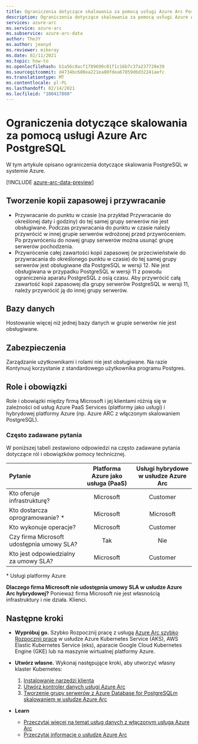 ```yaml
---
title: Ograniczenia dotyczące skalowania za pomocą usługi Azure Arc PostgreSQL
description: Ograniczenia dotyczące skalowania za pomocą usługi Azure Arc PostgreSQL
services: azure-arc
ms.service: azure-arc
ms.subservice: azure-arc-data
author: TheJY
ms.author: jeanyd
ms.reviewer: mikeray
ms.date: 02/11/2021
ms.topic: how-to
ms.openlocfilehash: b1a56c8acf1789690c01f1c16b7c37a237720e39
ms.sourcegitcommit: d4734bc680ea221ea80fdea67859d6d32241aefc
ms.translationtype: MT
ms.contentlocale: pl-PL
ms.lasthandoff: 02/14/2021
ms.locfileid: "100417808"
---
```

# <a name="limitations-of-azure-arc-enabled-postgresql-hyperscale"></a>Ograniczenia dotyczące skalowania za pomocą usługi Azure Arc PostgreSQL

W tym artykule opisano ograniczenia dotyczące skalowania PostgreSQL w systemie Azure. 

[!INCLUDE [azure-arc-data-preview](../../../includes/azure-arc-data-preview.md)]

## <a name="backup-and-restore"></a>Tworzenie kopii zapasowej i przywracanie

- Przywracanie do punktu w czasie (na przykład Przywracanie do określonej daty i godziny) do tej samej grupy serwerów nie jest obsługiwane. Podczas przywracania do punktu w czasie należy przywrócić w innej grupie serwerów wdrożonej przed przywróceniem. Po przywróceniu do nowej grupy serwerów można usunąć grupę serwerów pochodzenia.
- Przywrócenie całej zawartości kopii zapasowej (w przeciwieństwie do przywracania do określonego punktu w czasie) do tej samej grupy serwerów jest obsługiwane dla PostgreSQL w wersji 12. Nie jest obsługiwana w przypadku PostgreSQL w wersji 11 z powodu ograniczenia aparatu PostgreSQL z osią czasu. Aby przywrócić całą zawartość kopii zapasowej dla grupy serwerów PostgreSQL w wersji 11, należy przywrócić ją do innej grupy serwerów.


## <a name="databases"></a>Bazy danych

Hostowanie więcej niż jednej bazy danych w grupie serwerów nie jest obsługiwane.


## <a name="security"></a>Zabezpieczenia

Zarządzanie użytkownikami i rolami nie jest obsługiwane. Na razie Kontynuuj korzystanie z standardowego użytkownika programu Postgres.

## <a name="roles-and-responsibilities"></a>Role i obowiązki

Role i obowiązki między firmą Microsoft i jej klientami różnią się w zależności od usług Azure PaaS Services (platformy jako usługi) i hybrydowej platformy Azure (np. Azure ARC z włączonym skalowaniem PostgreSQL). 

### <a name="frequently-asked-questions"></a>Często zadawane pytania

W poniższej tabeli zestawiono odpowiedzi na często zadawane pytania dotyczące ról i obowiązków pomocy technicznej.

| Pytanie                      | Platforma Azure jako usługa (PaaS) | Usługi hybrydowe w usłudze Azure Arc |
|:----------------------------------|:------------------------------------:|:---------------------------:|
| Kto oferuje infrastrukturę?  | Microsoft                          | Customer                  |
| Kto dostarcza oprogramowanie? *       | Microsoft                          | Microsoft                 |
| Kto wykonuje operacje? | Microsoft                          | Customer                  |
| Czy firma Microsoft udostępnia umowy SLA?      | Tak                                | Nie                        |
| Kto jest odpowiedzialny za umowy SLA? | Microsoft                          | Customer                  |

\* Usługi platformy Azure

__Dlaczego firma Microsoft nie udostępnia umowy SLA w usłudze Azure Arc hybrydowej?__ Ponieważ firma Microsoft nie jest własnością infrastruktury i nie działa. Klienci.

## <a name="next-steps"></a>Następne kroki

- **Wypróbuj go.** Szybko Rozpocznij pracę z usługą [Azure Arc szybko Rozpocznij pracę](https://azurearcjumpstart.io/azure_arc_jumpstart/azure_arc_data/) w usłudze Azure Kubernetes Service (AKS), AWS Elastic Kubernetes Service (eks), aparacie Google Cloud Kubernetes Engine (GKE) lub na maszynie wirtualnej platformy Azure. 

- **Utwórz własne.** Wykonaj następujące kroki, aby utworzyć własny klaster Kubernetes: 
   1. [Instalowanie narzędzi klienta](install-client-tools.md)
   2. [Utwórz kontroler danych usługi Azure Arc](create-data-controller.md)
   3. [Tworzenie grupy serwerów z Azure Database for PostgreSQLm skalowaniem w usłudze Azure Arc](create-postgresql-hyperscale-server-group.md) 

- **Learn**
   - [Przeczytaj więcej na temat usług danych z włączonym usługą Azure Arc](https://azure.microsoft.com/services/azure-arc/hybrid-data-services)
   - [Przeczytaj informacje o usłudze Azure Arc](https://aka.ms/azurearc)
